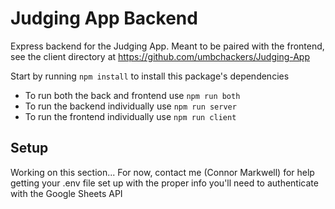 # Judging App Backend

Express backend for the Judging App. Meant to be paired with the frontend, see the client directory at https://github.com/umbchackers/Judging-App

Start by running `npm install` to install this package's dependencies

- To run both the back and frontend use `npm run both`
- To run the backend individually use `npm run server`
- To run the frontend individually use `npm run client`

## Setup

Working on this section... For now, contact me (Connor Markwell) for help getting your .env file set up with the proper info you'll need to authenticate with the Google Sheets API